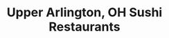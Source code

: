 ---
layout: city
title: Upper Arlington, OH Sushi Restaurants
permalink: /ohio/upper-arlington/
stateAbbr: OH
stateName: Ohio
cityName: Upper Arlington
---